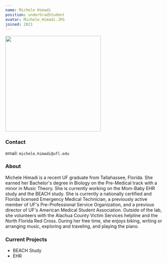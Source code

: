 ```yaml
---
name: Michele Himadi
position: underGradStudent
avatar: Michele_Himadi.JPG
joined: 2021
---
```


<img width="300" src="{{site.baseurl}}/images/people/{{page.avatar}}" data-action="zoom">

### Contact

email: `michele.himadi@ufl.edu` <br>


### About

Michele Himadi is a recent UF graduate from Tallahassee, Florida. She earned her Bachelor's degree in Biology on the Pre-Medical track with a minor in Music Theory. She is currently working on the Mom-Baby EHR study and the BEACH study. She is currently a nationally certified and Florida licensed Emergency Medical Technician, a previously active member of UF's Pre-Professional Service Organization, and a previous director of UF's American Medical Student Association. Outside of the lab, she volunteers with the Alachua County Victim Services helpline and the North Florida Red Cross. During her free time, she enjoys biking, writing or arranging music, exploring and traveling, and playing the piano.


### Current Projects

- BEACH Study
- EHR 
